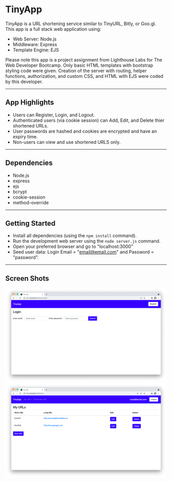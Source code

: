 # TinyApp
TinyApp is a URL shortening service similar to TinyURL, Bitly, or Goo.gl.  
This app is a full stack web application using:
- Web Server: Node.js
- Middleware: Express
- Template Engine: EJS  

Please note this app is a project assignment from Lighthouse Labs for The Web Developer Bootcamp. Only basic HTML templates with bootstrap styling code were given. Creation of the server with routing, helper functions, authorization, and custom CSS, and HTML with EJS were coded by this developer.
 
---
## App Highlights
- Users can Register, Login, and Logout.
- Authenticated users (via cookie session) can Add, Edit, and Delete thier shortened URLs.
- User passwords are hashed and cookies are encrypted and have an expiry time.
- Non-users can view and use shortened URLS only.

---
## Dependencies
- Node.js
- express
- ejs
- bcrypt
- cookie-session
- method-override

---
## Getting Started
- Install all dependencies (using the `npm install` command).
- Run the development web server using the `node server.js` command.
- Open your preferred browser and go to "localhost:3000"
- Seed user data: Login Email = "email@email.com" and Password = "password".

---
## Screen Shots
!["Screenshot of Login page"](https://github.com/jmelnikel/tinyApp/blob/master/docs/login-page.png?raw=true)
!["Screenshot of URLs page"](https://github.com/jmelnikel/tinyApp/blob/master/docs/URLs%20page.png?raw=true)